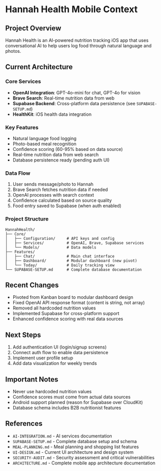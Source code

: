 # Hannah Health Mobile Context

## Project Overview
Hannah Health is an AI-powered nutrition tracking iOS app that uses conversational AI to help users log food through natural language and photos.

## Current Architecture

### Core Services
- **OpenAI Integration**: GPT-4o-mini for chat, GPT-4o for vision
- **Brave Search**: Real-time nutrition data from web
- **Supabase Backend**: Cross-platform data persistence (see `SUPABASE-SETUP.md`)
- **HealthKit**: iOS health data integration

### Key Features
- Natural language food logging
- Photo-based meal recognition  
- Confidence scoring (60-95% based on data source)
- Real-time nutrition data from web search
- Database persistence ready (pending auth UI)

### Data Flow
1. User sends message/photo to Hannah
2. Brave Search fetches nutrition data if needed
3. OpenAI processes with search context
4. Confidence calculated based on source quality
5. Food entry saved to Supabase (when auth enabled)

### Project Structure
```
HannahHealth/
├── Core/
│   ├── Configuration/     # API keys and config
│   ├── Services/          # OpenAI, Brave, Supabase services
│   └── Models/            # Data models
├── Features/
│   ├── Chat/              # Main chat interface
│   ├── Dashboard/         # Modular dashboard (new pivot)
│   └── Today/             # Daily tracking view
└── SUPABASE-SETUP.md      # Complete database documentation
```

## Recent Changes
- Pivoted from Kanban board to modular dashboard design
- Fixed OpenAI API response format (content is string, not array)
- Removed all hardcoded nutrition values
- Implemented Supabase for cross-platform support
- Enhanced confidence scoring with real data sources

## Next Steps
1. Add authentication UI (login/signup screens)
2. Connect auth flow to enable data persistence
3. Implement user profile setup
4. Add data visualization for weekly trends

## Important Notes
- Never use hardcoded nutrition values
- Confidence scores must come from actual data sources
- Android support planned (reason for Supabase over CloudKit)
- Database schema includes B2B nutritionist features

## References
- `AI-INTEGRATION.md` - AI services documentation
- `SUPABASE-SETUP.md` - Complete database setup and schema
- `MEAL-PLANNING.md` - Meal planning and shopping list features
- `UI-DESIGN.md` - Current UI architecture and design system
- `SECURITY-AUDIT.md` - Security assessment and critical vulnerabilities
- `ARCHITECTURE.md` - Complete mobile app architecture documentation
